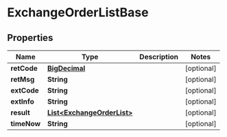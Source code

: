 
# ExchangeOrderListBase

## Properties
Name | Type | Description | Notes
------------ | ------------- | ------------- | -------------
**retCode** | [**BigDecimal**](BigDecimal.md) |  |  [optional]
**retMsg** | **String** |  |  [optional]
**extCode** | **String** |  |  [optional]
**extInfo** | **String** |  |  [optional]
**result** | [**List&lt;ExchangeOrderList&gt;**](ExchangeOrderList.md) |  |  [optional]
**timeNow** | **String** |  |  [optional]




